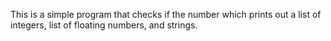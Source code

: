 This is a simple program that checks if the number which prints out a list of integers, list of floating numbers, and strings.